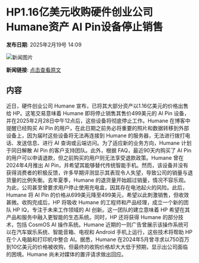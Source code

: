 # HP1.16亿美元收购硬件创业公司Humane资产 AI Pin设备停止销售

**发布日期**: 2025年2月19号 14:09

![新闻图片](https://upload.chinaz.com/2025/0219/6387557078373574797841628.png)

**新闻链接**: [点击查看原文](https://www.aibase.com/zh/news/15515)

## 内容

近日，硬件创业公司 Humane 宣布，已将其大部分资产以1.16亿美元的价格出售给 HP。这笔交易意味着 Humane 即将停止销售其售价499美元的 AI Pin 设备，并在2025年2月28日中午12点后，这些设备将彻底停止工作。Humane 在博客中提醒已经购买 AI Pin 的用户，在此日期之前务必将重要的照片和数据转移到外部设备上，因为届时这些设备将无法再连接到 Humane 的服务器，无法进行拨打电话、发送信息、进行 AI 查询或云端访问。为了适应新的业务方向，Humane 计划于同日解散 AI Pin 的客户支持团队。此外，根据 FAQ，最近90天内购买了 AI Pin 的用户可以申请退款，但之前购买的用户则无法享受退款政策。Humane 曾在2024年4月推出 AI Pin，并希望其能够替代传统智能手机。然而，该设备并没有获得消费者的积极反馈，许多早期评测显示其表现令人失望，导致公司的销量与退货量的比例失衡。去年夏季，Humane 的退货量开始超过销量，情况不容乐观。为此，公司甚至曾要求用户停止使用充电盒，因其存在电池起火的风险。此后，Humane 将 AI Pin 的价格从699美元降至499美元，希望以此刺激销售，但收效甚微。收购完成后，HP 将吸收 Humane 的工程师和产品经理，成立一个新的团队 HP IQ，专注于未来工作领域的 AI 创新。这一团队的建立意味着 HP 希望在其产品和服务中融入更智能的生态系统。同时，HP 还将获得 Humane 的部分技术，包括 CosmOS AI 操作系统。Humane 近期的一则广告曾展示该操作系统可以在汽车娱乐系统、智能音箱、电视和 Android 手机上运行，这些技术将帮助 HP 在个人电脑和打印机中整合 AI。据悉，Humane 在2024年5月曾寻求以750百万到10亿美元的价格被收购，但最终的收购价格却大大低于预期，显示出公司面临的困境。Humane 尚未对媒体的置评请求做出回应。
